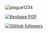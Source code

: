 <p><img align="center" src="https://github-readme-streak-stats.herokuapp.com/?user=plague1234&theme=dark" alt="plague1234" /></p>

<a href="https://keybase.io/ripz/pgp_keys.asc?fingerprint=61a700815e99db5c140473c957fc4ad1496c853d"><img alt="Keybase PGP" src="https://img.shields.io/keybase/pgp/ripz?color=%23000000&logo=%23000000&logoColor=%23000000&style=for-the-badge"></a>

<a href="https://github.com/Plague1234"><img alt="GitHub followers" src="https://img.shields.io/github/followers/plague1234?color=%23000000&logo=%23000000&logoColor=%23000000&style=for-the-badge"></a>
